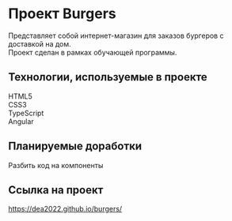 # Проект Burgers

Представляет собой интернет-магазин для заказов бургеров с доставкой на дом.<br>
Проект сделан в рамках обучающей программы.

## Технологии, используемые в проекте
HTML5<br>
CSS3<br>
TypeScript<br>
Angular<br>

## Планируемые доработки
Разбить код на компоненты

## Ссылка на проект 
https://dea2022.github.io/burgers/
